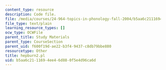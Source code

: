 ```yaml
---
content_type: resource
description: Code file.
file: /media/courses/24-964-topics-in-phonology-fall-2004/b5aa6c2111694ee46d880f5e4d96ca6d_hepburn2.pl
file_type: text/plain
learning_resource_types: []
ocw_type: OCWFile
parent_title: Study Materials
parent_type: CourseSection
parent_uid: f600f19d-ae22-b3f4-9437-c8db79bbe880
resourcetype: Other
title: hepburn2.pl
uid: b5aa6c21-1169-4ee4-6d88-0f5e4d96ca6d
---
```

